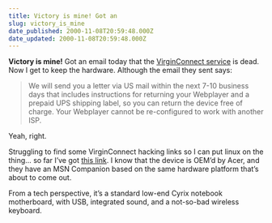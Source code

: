 ```yaml
---
title: Victory is mine! Got an
slug: victory_is_mine
date_published: 2000-11-08T20:59:48.000Z
date_updated: 2000-11-08T20:59:48.000Z
---
```


**Victory is mine!** Got an email today that the [VirginConnect service](http://www.metafilter.com/detail.cfm?link_ID=1678#6024) is dead. Now I get to keep the hardware. Although the email they sent says:

> We will send you a letter via US mail within the next 7-10 business days that includes instructions for returning your Webplayer and a prepaid UPS shipping label, so you can return the device free of charge. Your Webplayer cannot be re-configured to work with another ISP.

Yeah, right.

Struggling to find some VirginConnect hacking links so I can put linux on the thing… so far I’ve got [this link](http://www.larwe.com/techref/webplayer.html). I know that the device is OEM’d by Acer, and they have an MSN Companion based on the same hardware platform that’s about to come out.

From a tech perspective, it’s a standard low-end Cyrix notebook motherboard, with USB, integrated sound, and a not-so-bad wireless keyboard.

